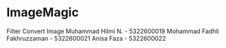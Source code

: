 # ImageMagic


Filter Convert Image
Muhammad Hilmi N. - 5322600019
Mohammad Fadhli Fakhruzzaman - 5322600021
Anisa Faza - 5322600022